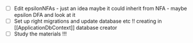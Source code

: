 - [ ] Edit epsilonNFAs - just an idea maybe it could inherit from NFA - maybe epsilon DFA and look at it
- [ ] Set up right migrations and update database etc !! creating in [[ApplicationDbContext]] database creator
- [ ] Study the materials !!!